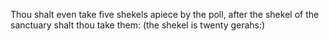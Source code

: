 Thou shalt even take five shekels apiece by the poll, after the shekel of the sanctuary shalt thou take them: (the shekel is twenty gerahs:)
